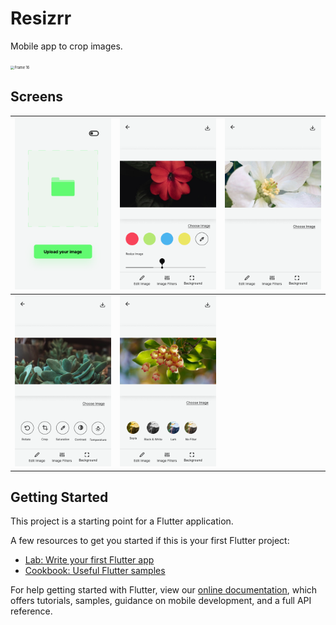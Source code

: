 # Resizrr

Mobile app to crop images.

<img src="C:\Users\Aman Kumar\Desktop\projects\resizrr\public\Frame 16.png" alt="Frame 16" style="zoom:40%;" />



## Screens

| <img src=".\public\OnboardingScreen.png" alt="OnboardingScreen" style="zoom:50%;" /> | <img src=".\public\FifthScreen.png" alt="FifthScreen" style="zoom:50%;" /> | <img src=".\public\ThirdScreen.png" alt="ThirdScreen" style="zoom:50%;" /> |
| ------------------------------------------------------------ | ------------------------------------------------------------ | ------------------------------------------------------------ |
| <img src=".\public\FourthScreen.png" alt="FourthScreen" style="zoom:50%;" /> | <img src=".\public\SixthScreen.png" alt="SixthScreen" style="zoom:50%;" /> |                                                              |



## Getting Started

This project is a starting point for a Flutter application.

A few resources to get you started if this is your first Flutter project:

- [Lab: Write your first Flutter app](https://flutter.dev/docs/get-started/codelab)
- [Cookbook: Useful Flutter samples](https://flutter.dev/docs/cookbook)

For help getting started with Flutter, view our
[online documentation](https://flutter.dev/docs), which offers tutorials,
samples, guidance on mobile development, and a full API reference.

